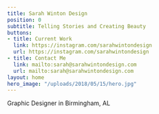 ```yaml
---
title: Sarah Winton Design
position: 0
subtitle: Telling Stories and Creating Beauty
buttons:
- title: Current Work
  link: https://instagram.com/sarahwintondesign
  url: https://instagram.com/sarahwintondesign
- title: Contact Me
  link: mailto:sarah@sarahwintondesign.com
  url: mailto:sarah@sarahwintondesign.com
layout: home
hero_image: "/uploads/2018/05/15/hero.jpg"
---
```

Graphic Designer in Birmingham, AL